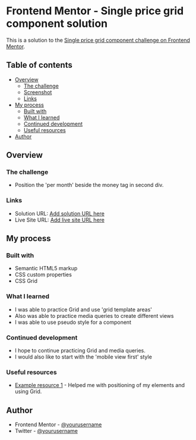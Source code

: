 # Frontend Mentor - Single price grid component solution

This is a solution to the [Single price grid component challenge on Frontend Mentor](https://www.frontendmentor.io/challenges/single-price-grid-component-5ce41129d0ff452fec5abbbc).

## Table of contents

- [Overview](#overview)
  - [The challenge](#the-challenge)
  - [Screenshot](#screenshot)
  - [Links](#links)
- [My process](#my-process)
  - [Built with](#built-with)
  - [What I learned](#what-i-learned)
  - [Continued development](#continued-development)
  - [Useful resources](#useful-resources)
- [Author](#author)

## Overview

### The challenge

- Position the 'per month' beside the money tag in second div.


### Links

- Solution URL: [Add solution URL here](https://github.com/N-Endy/price-grid)
- Live Site URL: [Add live site URL here](https://n-endy.github.io/price-grid/)

## My process

### Built with

- Semantic HTML5 markup
- CSS custom properties
- CSS Grid

### What I learned

- I was able to practice Grid and use 'grid template areas'
- Also was able to practice media queries to create different views
- I was able to use pseudo style for a component


### Continued development

- I hope to continue practicing Grid and media queries.
- I would also like to start with the 'mobile view first' style

### Useful resources

- [Example resource 1](https://css-tricks.com) - Helped me with positioning of my elements and using Grid.

## Author

- Frontend Mentor - [@yourusername](https://www.frontendmentor.io/profile/N-Endy)
- Twitter - [@yourusername](https://www.twitter.com/NELtheDev)
